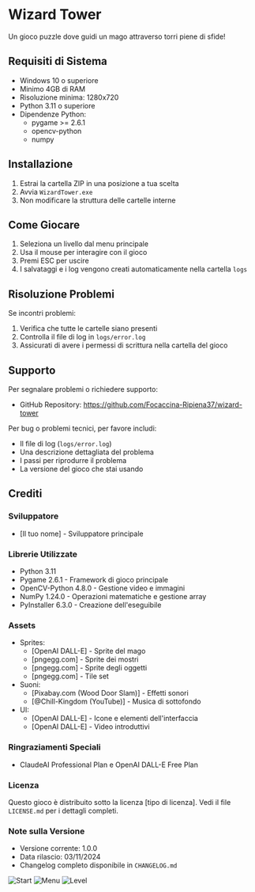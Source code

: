 
# Wizard Tower

Un gioco puzzle dove guidi un mago attraverso torri piene di sfide!

## Requisiti di Sistema
- Windows 10 o superiore
- Minimo 4GB di RAM
- Risoluzione minima: 1280x720
- Python 3.11 o superiore
- Dipendenze Python:
  - pygame >= 2.6.1
  - opencv-python
  - numpy

## Installazione
1. Estrai la cartella ZIP in una posizione a tua scelta
2. Avvia `WizardTower.exe`
3. Non modificare la struttura delle cartelle interne

## Come Giocare
1. Seleziona un livello dal menu principale
2. Usa il mouse per interagire con il gioco
3. Premi ESC per uscire
4. I salvataggi e i log vengono creati automaticamente nella cartella `logs`

## Risoluzione Problemi
Se incontri problemi:
1. Verifica che tutte le cartelle siano presenti
2. Controlla il file di log in `logs/error.log`
3. Assicurati di avere i permessi di scrittura nella cartella del gioco

## Supporto
Per segnalare problemi o richiedere supporto:
- GitHub Repository: https://github.com/Focaccina-Ripiena37/wizard-tower

Per bug o problemi tecnici, per favore includi:
- Il file di log (`logs/error.log`)
- Una descrizione dettagliata del problema
- I passi per riprodurre il problema
- La versione del gioco che stai usando

## Crediti

### Sviluppatore
- [Il tuo nome] - Sviluppatore principale

### Librerie Utilizzate
- Python 3.11
- Pygame 2.6.1 - Framework di gioco principale
- OpenCV-Python 4.8.0 - Gestione video e immagini
- NumPy 1.24.0 - Operazioni matematiche e gestione array
- PyInstaller 6.3.0 - Creazione dell'eseguibile

### Assets
- Sprites:
  - [OpenAI DALL-E] - Sprite del mago
  - [pngegg.com] - Sprite dei mostri
  - [pngegg.com] - Sprite degli oggetti
  - [pngegg.com] - Tile set
- Suoni:
  - [Pixabay.com (Wood Door Slam)] - Effetti sonori
  - [@Chill-Kingdom (YouTube)] - Musica di sottofondo
- UI:
  - [OpenAI DALL-E] - Icone e elementi dell'interfaccia
  - [OpenAI DALL-E] - Video introduttivi

### Ringraziamenti Speciali
- ClaudeAI Professional Plan e OpenAI DALL-E Free Plan

### Licenza
Questo gioco è distribuito sotto la licenza [tipo di licenza]. Vedi il file `LICENSE.md` per i dettagli completi.

### Note sulla Versione
- Versione corrente: 1.0.0
- Data rilascio: 03/11/2024
- Changelog completo disponibile in `CHANGELOG.md`

![Start]([https://i.postimg.cc/Qx1McXWs/start.png](https://i.postimg.cc/Qx1McXWs/start.png))
![Menu]([https://i.postimg.cc/44rdKKyB/Immagine.png](https://i.postimg.cc/44rdKKyB/Immagine.png))
![Level](https://i.postimg.cc/kMVGXNJ2/Immagine1.png)

